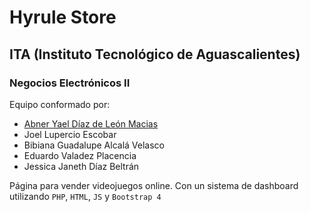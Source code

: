 # Hyrule Store

## ITA (Instituto Tecnológico de Aguascalientes)

### Negocios Electrónicos II

Equipo conformado por:
* [Abner Yael Díaz de León Macias](https://github.com/abner13macias)
* Joel Lupercio Escobar
* Bibiana Guadalupe Alcalá Velasco
* Eduardo Valadez Placencia
* Jessica Janeth Díaz Beltrán

Página para vender videojuegos online. Con un sistema de dashboard utilizando `PHP`, `HTML`, `JS` y `Bootstrap 4`
